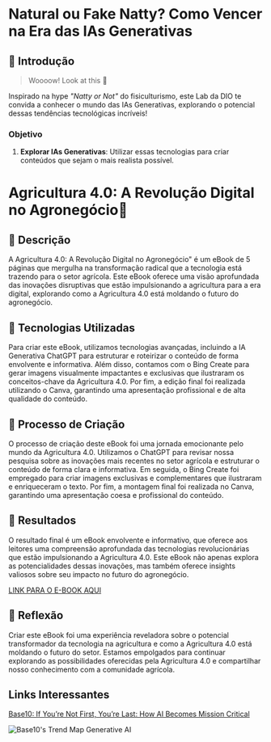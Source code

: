 # Natural ou Fake Natty? Como Vencer na Era das IAs Generativas

## 🚀 Introdução

> Woooow! Look at this 👀

Inspirado na hype _"Natty or Not"_ do fisiculturismo, este Lab da DIO te convida a conhecer o mundo das IAs Generativas, explorando o potencial dessas tendências tecnológicas incríveis!


### Objetivo

1. **Explorar IAs Generativas**: Utilizar essas tecnologias para criar conteúdos que sejam o mais realista possível. 

# Agricultura 4.0: A Revolução Digital no Agronegócio🌌

## 📒 Descrição
A Agricultura 4.0: A Revolução Digital no Agronegócio" é um eBook de 5 páginas que mergulha na transformação radical que a tecnologia está trazendo para o setor agrícola. Este eBook oferece uma visão aprofundada das inovações disruptivas que estão impulsionando a agricultura para a era digital, explorando como a Agricultura 4.0 está moldando o futuro do agronegócio.

## 🤖 Tecnologias Utilizadas
Para criar este eBook, utilizamos tecnologias avançadas, incluindo a IA Generativa ChatGPT para estruturar e roteirizar o conteúdo de forma envolvente e informativa. Além disso, contamos com o Bing Create para gerar imagens visualmente impactantes e exclusivas que ilustraram os conceitos-chave da Agricultura 4.0. Por fim, a edição final foi realizada utilizando o Canva, garantindo uma apresentação profissional e de alta qualidade do conteúdo.

## 🧐 Processo de Criação
O processo de criação deste eBook foi uma jornada emocionante pelo mundo da Agricultura 4.0. Utilizamos o ChatGPT para revisar nossa pesquisa sobre as inovações mais recentes no setor agrícola e estruturar o conteúdo de forma clara e informativa. Em seguida, o Bing Create foi empregado para criar imagens exclusivas e complementares que ilustraram e enriqueceram o texto. Por fim, a montagem final foi realizada no Canva, garantindo uma apresentação coesa e profissional do conteúdo.

## 🚀 Resultados
O resultado final é um eBook envolvente e informativo, que oferece aos leitores uma compreensão aprofundada das tecnologias revolucionárias que estão impulsionando a Agricultura 4.0. Este eBook não apenas explora as potencialidades dessas inovações, mas também oferece insights valiosos sobre seu impacto no futuro do agronegócio.


[LINK PARA O E-BOOK AQUI](https://github.com/marquinholutero/lab-natty-or-not/blob/main/output/AGRICULTURA%204.0%20A%20Revolu%C3%A7%C3%A3o%20Digital%20no%20Agroneg%C3%B3cio.pdf)

## 💭 Reflexão
Criar este eBook foi uma experiência reveladora sobre o potencial transformador da tecnologia na agricultura e como a Agricultura 4.0 está moldando o futuro do setor. Estamos empolgados para continuar explorando as possibilidades oferecidas pela Agricultura 4.0 e compartilhar nosso conhecimento com a comunidade agrícola.


## Links Interessantes

[Base10: If You’re Not First, You’re Last: How AI Becomes Mission Critical](https://base10.vc/post/generative-ai-mission-critical/)

![Base10's Trend Map Generative AI](https://github.com/digitalinnovationone/lab-natty-or-not/assets/730492/f4df26e8-f8f7-4419-8252-c69d73ea930c)
